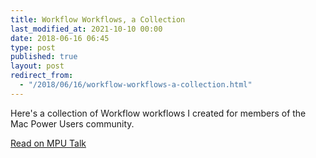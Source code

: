 ```yaml
---
title: Workflow Workflows, a Collection
last_modified_at: 2021-10-10 00:00
date: 2018-06-16 06:45
type: post
published: true
layout: post
redirect_from:
  - "/2018/06/16/workflow-workflows-a-collection.html"
---
```

Here's a collection of Workflow workflows I created for members of the Mac Power Users community.  

<!--more-->

<a href="&#039;https://talk.macpowerusers.com/t/workflow-workflows-a-collection/461?u=rosemaryorchard&#039;">Read on MPU Talk</a>  
